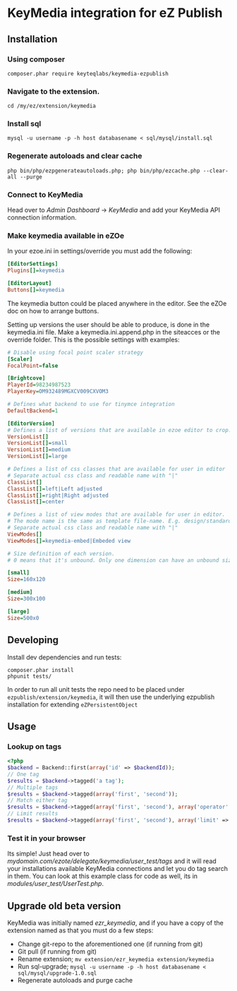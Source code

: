 # KeyMedia integration for eZ Publish

## Installation

### Using composer

`composer.phar require keyteqlabs/keymedia-ezpublish`

### Navigate to the extension.

`cd /my/ez/extension/keymedia`

### Install sql

`mysql -u username -p -h host databasename < sql/mysql/install.sql`

### Regenerate autoloads and clear cache

`php bin/php/ezpgenerateautoloads.php; php bin/php/ezcache.php --clear-all --purge`
	
### Connect to KeyMedia

Head over to _Admin Dashboard_ -> _KeyMedia_ and add your KeyMedia API connection information.

### Make keymedia available in eZOe

In your ezoe.ini in settings/override you must add the following:

```ini
[EditorSettings]
Plugins[]=keymedia

[EditorLayout]
Buttons[]=keymedia
```

The keymedia button could be placed anywhere in the editor. See the eZOe doc on how to arrange buttons.

Setting up versions the user should be able to produce, is done in the keymedia.ini file. Make a keymedia.ini.append.php in the siteacces or the override folder.
This is the possible settings with examples:

```ini
# Disable using focal point scaler strategy
[Scaler]
FocalPoint=false

[Brightcove]
PlayerId=98234987523
PlayerKey=OM932489MGXCV009CXVOM3

# Defines what backend to use for tinymce integration
DefaultBackend=1

[EditorVersion]
# Defines a list of versions that are available in ezoe editor to crop. Must at least have one version
VersionList[]
VersionList[]=small
VersionList[]=medium
VersionList[]=large

# Defines a list of css classes that are available for user in editor
# Separate actual css class and readable name with "|"
ClassList[]
ClassList[]=left|Left adjusted
ClassList[]=right|Right adjusted
ClassList[]=center

# Defines a list of view modes that are available for user in editor.
# The mode name is the same as template file-name. E.g. design/standard/templates/content/datatype/view/ezxmltags/keymedia-embed.tpl
# Separate actual css class and readable name with "|"
ViewModes[]
ViewModes[]=keymedia-embed|Embeded view

# Size definition of each version.
# 0 means that it's unbound. Only one dimension can have an unbound size (means 0x0 is not allowed)

[small]
Size=160x120

[medium]
Size=300x100

[large]
Size=500x0
```

## Developing

Install dev dependencies and run tests:

```
composer.phar install
phpunit tests/
```

In order to run all unit tests the repo need to be placed under `ezpublish/extension/keymedia`,
it will then use the underlying ezpublish installation for extending `eZPersistentObject`

## Usage

### Lookup on tags
```php
<?php
$backend = Backend::first(array('id' => $backendId));
// One tag
$results = $backend->tagged('a tag');
// Multiple tags
$results = $backend->tagged(array('first', 'second'));
// Match either tag
$results = $backend->tagged(array('first', 'second'), array('operator' => 'or'));
// Limit results
$results = $backend->tagged(array('first', 'second'), array('limit' => 1));
```

### Test it in your browser

Its simple! Just head over to _mydomain.com/ezote/delegate/keymedia/user_test/tags_ and it will read your installations available KeyMedia connections
and let you do tag search in them.
You can look at this example class for code as well, its in _modules/user_test/UserTest.php_.

## Upgrade old beta version

KeyMedia was initially named *ezr_keymedia*, and if you have a copy of the extension named as that you must do a few steps:

* Change git-repo to the aforementioned one (if running from git)
* Git pull (if running from git)
* Rename extension; `mv extension/ezr_keymedia extension/keymedia`
* Run sql-upgrade; `mysql -u username -p -h host databasename < sql/mysql/upgrade-1.0.sql`
* Regenerate autoloads and purge cache
